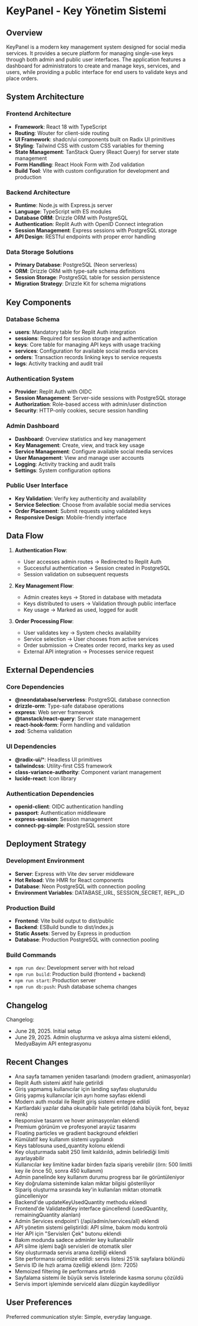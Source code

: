 # KeyPanel - Key Yönetim Sistemi

## Overview

KeyPanel is a modern key management system designed for social media services. It provides a secure platform for managing single-use keys through both admin and public user interfaces. The application features a dashboard for administrators to create and manage keys, services, and users, while providing a public interface for end users to validate keys and place orders.

## System Architecture

### Frontend Architecture
- **Framework**: React 18 with TypeScript
- **Routing**: Wouter for client-side routing
- **UI Framework**: shadcn/ui components built on Radix UI primitives
- **Styling**: Tailwind CSS with custom CSS variables for theming
- **State Management**: TanStack Query (React Query) for server state management
- **Form Handling**: React Hook Form with Zod validation
- **Build Tool**: Vite with custom configuration for development and production

### Backend Architecture
- **Runtime**: Node.js with Express.js server
- **Language**: TypeScript with ES modules
- **Database ORM**: Drizzle ORM with PostgreSQL
- **Authentication**: Replit Auth with OpenID Connect integration
- **Session Management**: Express sessions with PostgreSQL storage
- **API Design**: RESTful endpoints with proper error handling

### Data Storage Solutions
- **Primary Database**: PostgreSQL (Neon serverless)
- **ORM**: Drizzle ORM with type-safe schema definitions
- **Session Storage**: PostgreSQL table for session persistence
- **Migration Strategy**: Drizzle Kit for schema migrations

## Key Components

### Database Schema
- **users**: Mandatory table for Replit Auth integration
- **sessions**: Required for session storage and authentication
- **keys**: Core table for managing API keys with usage tracking
- **services**: Configuration for available social media services
- **orders**: Transaction records linking keys to service requests
- **logs**: Activity tracking and audit trail

### Authentication System
- **Provider**: Replit Auth with OIDC
- **Session Management**: Server-side sessions with PostgreSQL storage
- **Authorization**: Role-based access with admin/user distinction
- **Security**: HTTP-only cookies, secure session handling

### Admin Dashboard
- **Dashboard**: Overview statistics and key management
- **Key Management**: Create, view, and track key usage
- **Service Management**: Configure available social media services
- **User Management**: View and manage user accounts
- **Logging**: Activity tracking and audit trails
- **Settings**: System configuration options

### Public User Interface
- **Key Validation**: Verify key authenticity and availability
- **Service Selection**: Choose from available social media services
- **Order Placement**: Submit requests using validated keys
- **Responsive Design**: Mobile-friendly interface

## Data Flow

1. **Authentication Flow**:
   - User accesses admin routes → Redirected to Replit Auth
   - Successful authentication → Session created in PostgreSQL
   - Session validation on subsequent requests

2. **Key Management Flow**:
   - Admin creates keys → Stored in database with metadata
   - Keys distributed to users → Validation through public interface
   - Key usage → Marked as used, logged for audit

3. **Order Processing Flow**:
   - User validates key → System checks availability
   - Service selection → User chooses from active services
   - Order submission → Creates order record, marks key as used
   - External API integration → Processes service request

## External Dependencies

### Core Dependencies
- **@neondatabase/serverless**: PostgreSQL database connection
- **drizzle-orm**: Type-safe database operations
- **express**: Web server framework
- **@tanstack/react-query**: Server state management
- **react-hook-form**: Form handling and validation
- **zod**: Schema validation

### UI Dependencies
- **@radix-ui/***: Headless UI primitives
- **tailwindcss**: Utility-first CSS framework  
- **class-variance-authority**: Component variant management
- **lucide-react**: Icon library

### Authentication Dependencies
- **openid-client**: OIDC authentication handling
- **passport**: Authentication middleware
- **express-session**: Session management
- **connect-pg-simple**: PostgreSQL session store

## Deployment Strategy

### Development Environment
- **Server**: Express with Vite dev server middleware
- **Hot Reload**: Vite HMR for React components
- **Database**: Neon PostgreSQL with connection pooling
- **Environment Variables**: DATABASE_URL, SESSION_SECRET, REPL_ID

### Production Build
- **Frontend**: Vite build output to dist/public
- **Backend**: ESBuild bundle to dist/index.js
- **Static Assets**: Served by Express in production
- **Database**: Production PostgreSQL with connection pooling

### Build Commands
- `npm run dev`: Development server with hot reload
- `npm run build`: Production build (frontend + backend)
- `npm run start`: Production server
- `npm run db:push`: Push database schema changes

## Changelog

Changelog:
- June 28, 2025. Initial setup
- June 29, 2025. Admin oluşturma ve askıya alma sistemi eklendi, MedyaBayim API entegrasyonu

## Recent Changes
- Ana sayfa tamamen yeniden tasarlandı (modern gradient, animasyonlar)
- Replit Auth sistemi aktif hale getirildi
- Giriş yapmamış kullanıcılar için landing sayfası oluşturuldu
- Giriş yapmış kullanıcılar için ayrı home sayfası eklendi
- Modern auth modal ile Replit giriş sistemi entegre edildi
- Kartlardaki yazılar daha okunabilir hale getirildi (daha büyük font, beyaz renk)
- Responsive tasarım ve hover animasyonları eklendi
- Premium görünüm ve profesyonel arayüz tasarımı
- Floating particles ve gradient background efektleri
- Kümülatif key kullanım sistemi uygulandı
- Keys tablosuna used_quantity kolonu eklendi
- Key oluşturmada sabit 250 limit kaldırıldı, admin belirlediği limiti ayarlayabilir  
- Kullanıcılar key limitine kadar birden fazla sipariş verebilir (örn: 500 limitli key ile önce 50, sonra 450 kullanım)
- Admin panelinde key kullanım durumu progress bar ile görüntüleniyor
- Key doğrulama sisteminde kalan miktar bilgisi gösteriliyor
- Sipariş oluşturma sırasında key'in kullanılan miktarı otomatik güncelleniyor
- Backend'de updateKeyUsedQuantity methodu eklendi
- Frontend'de ValidatedKey interface güncellendi (usedQuantity, remainingQuantity alanları)
- Admin Services endpoint'i (/api/admin/services/all) eklendi
- API yönetim sistemi geliştirildi: API silme, bakım modu kontrolü
- Her API için "Servisleri Çek" butonu eklendi
- Bakım modunda sadece adminler key kullanabilir
- API silme işlemi bağlı servisleri de otomatik siler
- Key oluşturmada servis arama özelliği eklendi
- Site performansı optimize edildi: servis listesi 25'lik sayfalara bölündü
- Servis ID ile hızlı arama özelliği eklendi (örn: 7205)
- Memoized filtering ile performans artırıldı
- Sayfalama sistemi ile büyük servis listelerinde kasma sorunu çözüldü
- Servis import işleminde serviceId alanı düzgün kaydediliyor

## User Preferences

Preferred communication style: Simple, everyday language.